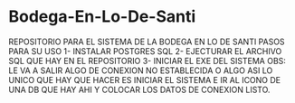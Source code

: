 # Bodega-En-Lo-De-Santi
REPOSITORIO PARA EL SISTEMA DE LA BODEGA EN LO DE SANTI
PASOS PARA SU USO
1- INSTALAR POSTGRES SQL
2- EJECTURAR EL ARCHIVO SQL QUE HAY EN EL REPOSITORIO 
3- INICIAR EL EXE DEL SISTEMA 
OBS: LE VA A SALIR ALGO DE CONEXION NO ESTABLECIDA O ALGO ASI LO UNICO QUE HAY QUE HACER ES 
INICIAR EL SISTEMA E IR AL ICONO DE UNA DB QUE HAY AHI Y COLOCAR LOS DATOS DE CONEXION 
LISTO.
